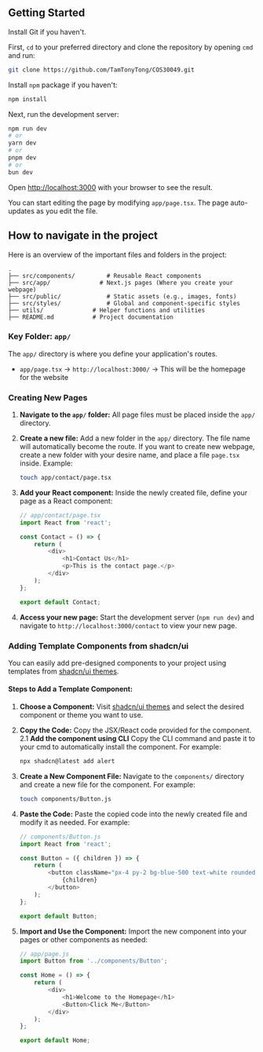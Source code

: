## Getting Started

Install Git if you haven't.

First, ``cd`` to your preferred directory and clone the repository by opening ``cmd`` and run:

```bash
git clone https://github.com/TamTonyTong/COS30049.git
```

Install ``npm`` package if you haven't:

```bash
npm install
```

Next, run the development server:

```bash
npm run dev
# or
yarn dev
# or
pnpm dev
# or
bun dev
```

Open [http://localhost:3000](http://localhost:3000) with your browser to see the result.

You can start editing the page by modifying `app/page.tsx`. The page auto-updates as you edit the file.

## How to navigate in the project

Here is an overview of the important files and folders in the project:

```
.
├── src/components/         # Reusable React components
├── src/app/              # Next.js pages (Where you create your webpage)
├── src/public/             # Static assets (e.g., images, fonts)
├── src/styles/             # Global and component-specific styles
├── utils/              # Helper functions and utilities
├── README.md           # Project documentation
```
### Key Folder: `app/`

The `app/` directory is where you define your application's routes.

- `app/page.tsx` → `http://localhost:3000/`
-> This will be the homepage for the website

### Creating New Pages

1. **Navigate to the `app/` folder:**
   All page files must be placed inside the `app/` directory.
   

3. **Create a new file:**
   Add a new folder in the `app/` directory. The file name will automatically become the route.
   If you want to create new webpage, create a new folder with your desire name, and place a file `page.tsx` inside.
   Example:
   ```bash
   touch app/contact/page.tsx
   ```
4. **Add your React component:**
   Inside the newly created file, define your page as a React component:
   ```javascript
   // app/contact/page.tsx
   import React from 'react';

   const Contact = () => {
       return (
           <div>
               <h1>Contact Us</h1>
               <p>This is the contact page.</p>
           </div>
       );
   };

   export default Contact;
   ```
5. **Access your new page:**
   Start the development server (`npm run dev`) and navigate to `http://localhost:3000/contact` to view your new page.


### Adding Template Components from shadcn/ui

You can easily add pre-designed components to your project using templates from [shadcn/ui themes](https://ui.shadcn.com/themes).

#### Steps to Add a Template Component:

1. **Choose a Component:**
   Visit [shadcn/ui themes](https://ui.shadcn.com/themes) and select the desired component or theme you want to use.

2. **Copy the Code:**
   Copy the JSX/React code provided for the component.
2.1 **Add the component using CLI**
   Copy the CLI command and paste it to your cmd to automatically install the component. For example:
   ```bash
   npx shadcn@latest add alert
   ```
4. **Create a New Component File:**
   Navigate to the `components/` directory and create a new file for the component. For example:
   ```bash
   touch components/Button.js
   ```

5. **Paste the Code:**
   Paste the copied code into the newly created file and modify it as needed. For example:
   ```javascript
   // components/Button.js
   import React from 'react';

   const Button = ({ children }) => {
       return (
           <button className="px-4 py-2 bg-blue-500 text-white rounded">
               {children}
           </button>
       );
   };

   export default Button;
   ```

6. **Import and Use the Component:**
   Import the new component into your pages or other components as needed:
   ```javascript
   // app/page.js
   import Button from '../components/Button';

   const Home = () => {
       return (
           <div>
               <h1>Welcome to the Homepage</h1>
               <Button>Click Me</Button>
           </div>
       );
   };

   export default Home;
   ```
